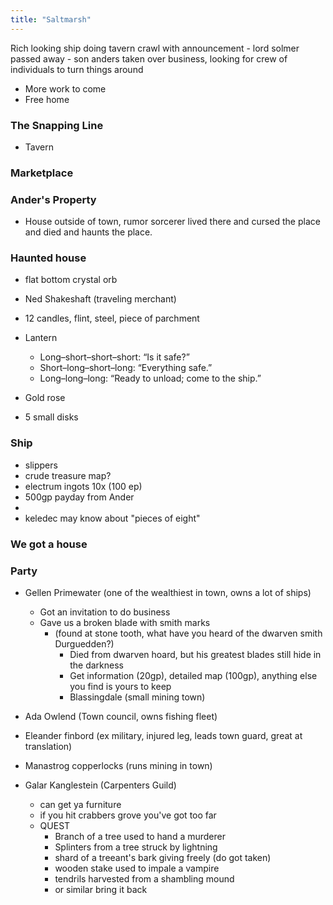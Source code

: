 ```yaml
---
title: "Saltmarsh"
---
```


Rich looking ship doing tavern crawl with announcement - lord solmer passed away - son anders taken over business, looking for crew of individuals to turn things around
  - More work to come
  - Free home

### The Snapping Line
- Tavern

### Marketplace

### Ander's Property
- House outside of town, rumor sorcerer lived there and cursed the place and died and haunts the place.

### Haunted house
- flat bottom crystal orb
- Ned Shakeshaft (traveling merchant)

- 12 candles, flint, steel, piece of parchment
- Lantern
  - Long–short–short–short: “Is it safe?”
  - Short–long–short–long: “Everything safe.”
  - Long–long–long: “Ready to unload; come to the ship.”

- Gold rose
- 5 small disks

### Ship
- slippers
- crude treasure map?
- electrum ingots 10x (100 ep)
- 500gp payday from Ander
-
- keledec may know about "pieces of eight"

### We got a house

### Party
- Gellen Primewater (one of the wealthiest in town, owns a lot of ships)
  - Got an invitation to do business
  - Gave us a broken blade with smith marks 
    - (found at stone tooth, what have you heard of the dwarven smith Durguedden?)
      - Died from dwarven hoard, but his greatest blades still hide in the darkness
      - Get information (20gp), detailed map (100gp), anything else you find is yours to keep
      - Blassingdale (small mining town)
- Ada Owlend (Town council, owns fishing fleet)
- Eleander finbord (ex military, injured leg, leads town guard, great at translation)
- Manastrog copperlocks (runs mining in town)

- Galar Kanglestein (Carpenters Guild)
  - can get ya furniture
  - if you hit crabbers grove you've got too far
  - QUEST
    - Branch of a tree used to hand a murderer
    - Splinters from a tree struck by lightning
    - shard of a treeant's bark giving freely (do got taken)
    - wooden stake used to impale a vampire
    - tendrils harvested from a shambling mound
    - or similar bring it back

